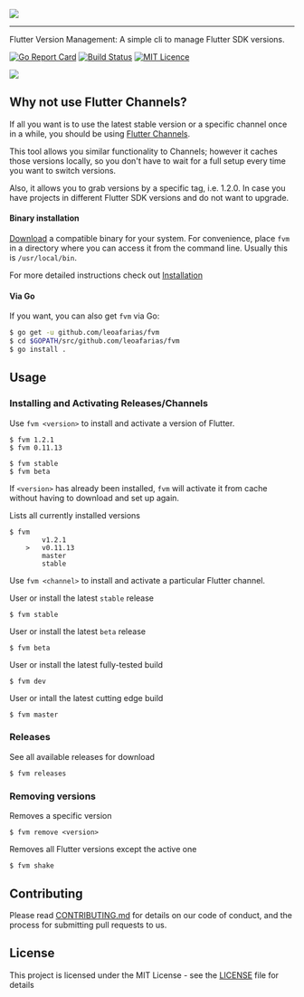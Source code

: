 ![](https://raw.githubusercontent.com/leoafarias/fvm/master/assets/logo.png)
___
Flutter Version Management: A simple cli to manage Flutter SDK versions.


[![Go Report Card](https://goreportcard.com/badge/github.com/leoafarias/fvm)](https://goreportcard.com/report/github.com/leoafarias/go-fvm)
[![Build Status](https://travis-ci.org/leoafarias/fvm.svg?branch=master)](https://travis-ci.org/leoafarias/fvm)
[![MIT Licence](https://badges.frapsoft.com/os/mit/mit.svg?v=103)](https://opensource.org/licenses/mit-license.php)

![](https://raw.githubusercontent.com/leoafarias/fvm/master/assets/terminal.gif)
## Why not use Flutter Channels?
If all you want is to use the latest stable version or a specific channel once in a while, you should be using [Flutter Channels](https://github.com/flutter/flutter/wiki/Flutter-build-release-channels).

This tool allows you similar functionality to Channels; however it caches those versions locally, so you don't have to wait for a full setup every time you want to switch versions.

Also, it allows you to grab versions by a specific tag, i.e. 1.2.0. In case you have projects in different Flutter SDK versions and do not want to upgrade.


#### Binary installation

[Download](https://github.com/leoafarias/fvm/releases) a
compatible binary for your system. For convenience, place `fvm` in a
directory where you can access it from the command line. Usually this is
`/usr/local/bin`.

For more detailed instructions check out [Installation](https://go.equinox.io/github.com/leoafarias/fvm)

#### Via Go

If you want, you can also get `fvm` via Go:

```bash
$ go get -u github.com/leoafarias/fvm
$ cd $GOPATH/src/github.com/leoafarias/fvm
$ go install .
```

## Usage

### Installing and Activating Releases/Channels
Use `fvm <version>` to install and activate a version of Flutter.

    $ fvm 1.2.1
    $ fvm 0.11.13

    $ fvm stable
    $ fvm beta
    
    

If `<version>` has already been installed, `fvm` will activate it from cache without having to download and set up again.

Lists all currently installed versions

    $ fvm
            v1.2.1
        >   v0.11.13
            master
            stable


Use `fvm <channel>` to install and activate a particular Flutter channel.

User or install the latest `stable` release

    $ fvm stable

User or install the latest `beta` release

    $ fvm beta

User or install the latest fully-tested build

    $ fvm dev

User or intall the latest cutting edge build

    $ fvm master

### Releases
See all available releases for download

    $ fvm releases

### Removing versions
Removes a specific version

    $ fvm remove <version>
    
Removes all Flutter versions except the active one

    $ fvm shake


## Contributing

Please read [CONTRIBUTING.md](https://gist.github.com/PurpleBooth/b24679402957c63ec426) for details on our code of conduct, and the process for submitting pull requests to us.

## License

This project is licensed under the MIT License - see the [LICENSE](LICENSE) file for details
